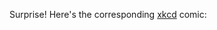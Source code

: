 Surprise! Here's the corresponding [xkcd](https://xkcd.com/) comic:

<img scr="https://imgs.xkcd.com/comics/k_means_clustering.png" width="100">
